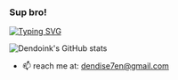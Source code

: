 ### Sup bro!


[![Typing SVG](https://readme-typing-svg.herokuapp.com?font=comfortaa&color=0095f6&size=32&width=500&lines=I+believe+in+magic;I+see+it+in+your+eyes)](https://git.io/typing-svg)


![Dendoink's GitHub stats](https://github-readme-stats.vercel.app/api?username=dendoink&show_icons=true&theme=tokyonight)
<!-- ![Dendoink's github stats](https://github-readme-stats.vercel.app/api?username=dendoink&show_icons=true&theme=tokyonight) -->

- 📫 reach me at: <dendise7en@gmail.com>

<!--
**dendoink/dendoink** is a ✨ _special_ ✨ repository because its `README.md` (this file) appears on your GitHub profile.

Here are some ideas to get you started:

- 🔭 I’m currently working on ...

- 👯 I’m looking to collaborate on ...
- 🤔 I’m looking for help with ...
- 💬 Ask me about ...
- 📫 How to reach me: ...
- 😄 Pronouns: ...
- ⚡ Fun fact: ...
-->

